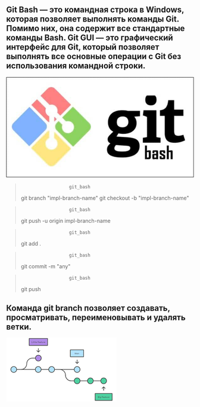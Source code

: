 ## Git Bash — это командная строка в Windows, которая позволяет выполнять команды Git. Помимо них, она содержит все стандартные команды Bash. Git GUI — это графический интерфейс для Git, который позволяет выполнять все основные операции с Git без использования командной строки.
![ALT](./GitBashLogo.jpg)

>                       git_bash
>  git branch "impl-branch-name"
>  git checkout -b "impl-branch-name"

>                       git_bash
>  git push -u origin impl-branch-name

>                       git_bash
>  git add .

>                       git_bash
>   git commit -m "any"
  
>                       git_bash
>  git push

## Команда git branch позволяет создавать, просматривать, переименовывать и удалять ветки.
![ALT](images.png)